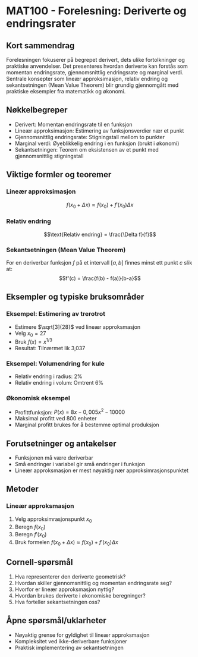 # MAT100 - Forelesning: Deriverte og endringsrater

## Kort sammendrag
Forelesningen fokuserer på begrepet derivert, dets ulike fortolkninger og praktiske anvendelser. Det presenteres hvordan deriverte kan forstås som momentan endringsrate, gjennomsnittlig endringsrate og marginal verdi. Sentrale konsepter som lineær approksimasjon, relativ endring og sekantsetningen (Mean Value Theorem) blir grundig gjennomgått med praktiske eksempler fra matematikk og økonomi.

## Nøkkelbegreper
- Derivert: Momentan endringsrate til en funksjon
- Lineær approksimasjon: Estimering av funksjonsverdier nær et punkt
- Gjennomsnittlig endringsrate: Stigningstall mellom to punkter
- Marginal verdi: Øyeblikkelig endring i en funksjon (brukt i økonomi)
- Sekantsetningen: Teorem om eksistensen av et punkt med gjennomsnittlig stigningstall

## Viktige formler og teoremer

### Lineær approksimasjon
$$f(x_0 + \Delta x) \approx f(x_0) + f'(x_0)\Delta x$$

### Relativ endring
$$\text{Relativ endring} = \frac{\Delta f}{f}$$

### Sekantsetningen (Mean Value Theorem)
For en deriverbar funksjon $f$ på et intervall $[a,b]$ finnes minst ett punkt $c$ slik at:
$$f'(c) = \frac{f(b) - f(a)}{b-a}$$

## Eksempler og typiske bruksområder

### Eksempel: Estimering av trerotrot
- Estimere $\sqrt[3]{28}$ ved lineær approksmasjon
- Velg $x_0 = 27$
- Bruk $f(x) = x^{1/3}$
- Resultat: Tilnærmet lik 3,037

### Eksempel: Volumendring for kule
- Relativ endring i radius: 2%
- Relativ endring i volum: Omtrent 6%

### Økonomisk eksempel
- Profittfunksjon: $P(x) = 8x - 0,005x^2 - 10000$
- Maksimal profitt ved 800 enheter
- Marginal profitt brukes for å bestemme optimal produksjon

## Forutsetninger og antakelser
- Funksjonen må være deriverbar
- Små endringer i variabel gir små endringer i funksjon
- Lineær approksmasjon er mest nøyaktig nær approksimrasjonspunktet

## Metoder

### Lineær approksmasjon
1. Velg approksimrasjonspunkt $x_0$
2. Beregn $f(x_0)$
3. Beregn $f'(x_0)$
4. Bruk formelen $f(x_0 + \Delta x) \approx f(x_0) + f'(x_0)\Delta x$

## Cornell-spørsmål
1. Hva representerer den deriverte geometrisk?
2. Hvordan skiller gjennomsnittlig og momentan endringsrate seg?
3. Hvorfor er lineær approksmasjon nyttig?
4. Hvordan brukes deriverte i økonomiske beregninger?
5. Hva forteller sekantsetningen oss?

## Åpne spørsmål/uklarheter
- Nøyaktig grense for gyldighet til lineær approksmasjon
- Kompleksitet ved ikke-deriverbare funksjoner
- Praktisk implementering av sekantsetningen